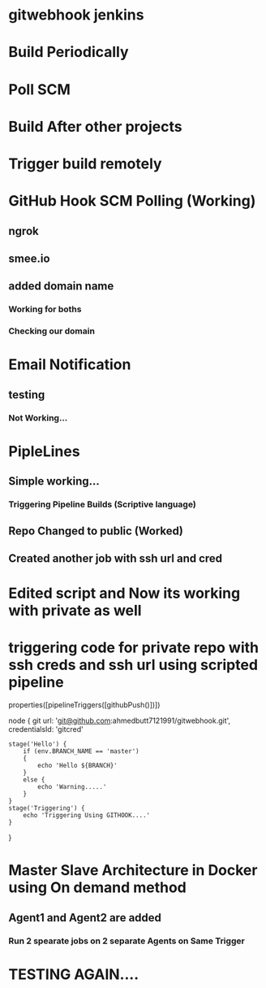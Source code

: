 # gitwebhook jenkins
# Build Periodically
# Poll SCM
# Build After other projects
# Trigger build remotely
# GitHub Hook SCM Polling (Working)
## ngrok
## smee.io
## added domain name
### Working for boths
### Checking our domain
# Email Notification
## testing
### Not Working...
# PipleLines
## Simple working...
### Triggering Pipeline Builds (Scriptive language)
## Repo Changed to public (Worked)
## Created another job with ssh url and cred
# Edited script and Now its working with private as well
# triggering code for private repo with ssh creds and ssh url using scripted pipeline
properties([pipelineTriggers([githubPush()])])

node {
    git url: 'git@github.com:ahmedbutt7121991/gitwebhook.git', credentialsId: 'gitcred'
    
    stage('Hello') {
        if (env.BRANCH_NAME == 'master')
        {
            echo 'Hello ${BRANCH}'
        }
        else {
            echo 'Warning.....'
        }
    }
    stage('Triggering') {
        echo 'Triggering Using GITHOOK....'
    }
}
# Master Slave Architecture in Docker using On demand method
## Agent1 and Agent2 are added
### Run 2 spearate jobs on 2 separate Agents on Same Trigger
# TESTING AGAIN....
